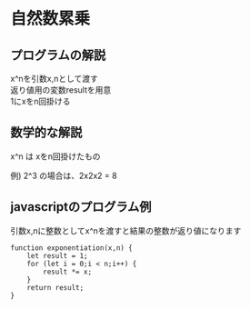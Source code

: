 # 自然数累乗

## プログラムの解説
x^nを引数x,nとして渡す  
返り値用の変数resultを用意  
1にxをn回掛ける  

## 数学的な解説
x^n は xをn回掛けたもの  

例) 2^3 の場合は、2x2x2 = 8  

## javascriptのプログラム例
引数x,nに整数としてx^nを渡すと結果の整数が返り値になります  
```
function exponentiation(x,n) {
    let result = 1;
    for (let i = 0;i < n;i++) {
        result *= x;
    }
    return result;
}
```